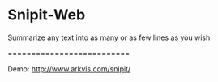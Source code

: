 # Snipit-Web
Summarize any text into as many or as few lines as you wish


==========================

Demo: http://www.arkvis.com/snipit/
